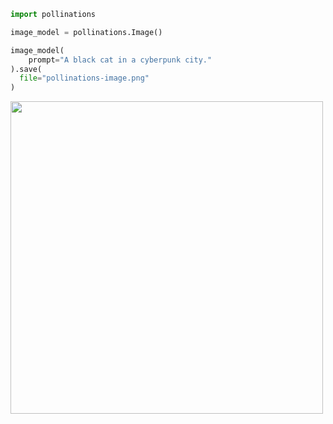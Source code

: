 ```python
import pollinations

image_model = pollinations.Image()

image_model(
    prompt="A black cat in a cyberpunk city."
).save(
  file="pollinations-image.png"
)
```

<div id="header">
  <img src="https://i.ibb.co/m60BGZ3/image.png" width=500/>
</div>
